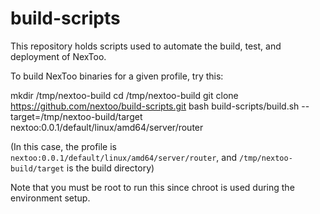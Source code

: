 build-scripts
=============

This repository holds scripts used to automate the build, test, and deployment of NexToo.

To build NexToo binaries for a given profile, try this:

mkdir /tmp/nextoo-build
cd /tmp/nextoo-build
git clone https://github.com/nextoo/build-scripts.git
bash build-scripts/build.sh --target=/tmp/nextoo-build/target nextoo:0.0.1/default/linux/amd64/server/router

(In this case, the profile is `nextoo:0.0.1/default/linux/amd64/server/router`, and `/tmp/nextoo-build/target` is the build directory)

Note that you must be root to run this since chroot is used during the environment setup.
